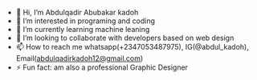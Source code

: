 - 👋 Hi, I’m Abdulqadir Abubakar kadoh
- 👀 I’m interested in programing and coding
- 🌱 I’m currently learning machine leaning
- 💞️ I’m looking to collaborate with developers based on web design
- 📫 How to reach me whatsapp(+2347053487975), IG(@abdul_kadoh), Email(abdulqadirkadoh12@gmail.com)
- ⚡ Fun fact: am also a professional Graphic Designer

<!---
Abdulqadir Abubakar kadoh/Abdul-kadoh is a ✨ special ✨ repository because its `README.md` (this file) appears on your GitHub profile.
You can click the Preview link to take a look at your changes.
--->
